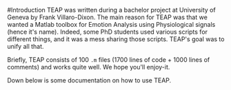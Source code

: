 #Introduction
TEAP was written during a bachelor project at University of Geneva by Frank 
Villaro-Dixon. The main reason for TEAP was that we wanted a Matlab toolbox for 
Emotion Analysis using Physiological signals (hence it's name). Indeed, some PhD 
students used various scripts for different things, and it was a mess sharing 
those scripts. TEAP's goal was to unify all that.


Briefly, TEAP consists of 100 `.m` files (1700 lines of code + 1000 lines of 
comments) and works quite well. We hope you'll enjoy-it.

Down below is some documentation on how to use TEAP.
